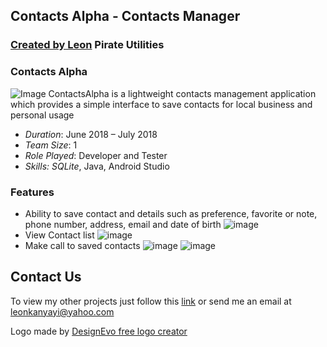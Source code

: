 ## Contacts Alpha - Contacts Manager
### [**Created by Leon**](https://bletomus.github.io/) **Pirate Utilities**

### Contacts Alpha
![Image](images/app_home.png)
ContactsAlpha is a lightweight contacts management application which provides a simple interface to save contacts for local business and personal usage

- _Duration_: June 2018 – July 2018
- _Team Size_: 1
- _Role Played_: Developer and Tester
- _Skills: SQLite_, Java, Android Studio

### Features
- Ability to save contact and details such as preference, favorite or note, phone number, address, email and date of birth
![image](images/saving_new_contact.png)
- View Contact list
![image](images/app_saved.png)
- Make call to saved contacts
![image](images/make_a_call.png)
![image](images/making_a_call.png)
 
## Contact Us
To view my other projects just follow this [link](https://bletomus.github.io/) or send me an email at leonkanyayi@yahoo.com

Logo made by [DesignEvo free logo creator]("https://www.designevo.com/)